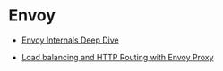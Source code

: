 # Envoy

* [Envoy Internals Deep Dive](https://www.youtube.com/watch?v=gQF23Vw0keg)

* [Load balancing and HTTP Routing with Envoy Proxy](https://www.youtube.com/watch?v=D0cuv1AEftE)